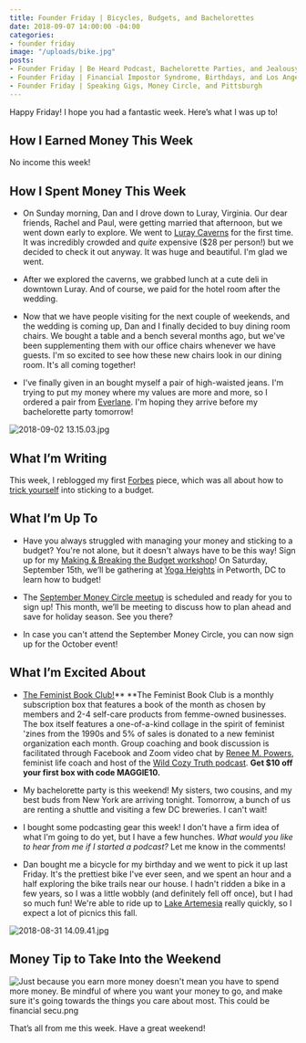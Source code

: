 ```yaml
---
title: Founder Friday | Bicycles, Budgets, and Bachelorettes
date: 2018-09-07 14:00:00 -04:00
categories:
- founder friday
image: "/uploads/bike.jpg"
posts:
- Founder Friday | Be Heard Podcast, Bachelorette Parties, and Jealousy
- Founder Friday | Financial Impostor Syndrome, Birthdays, and Los Angeles
- Founder Friday | Speaking Gigs, Money Circle, and Pittsburgh
---
```


Happy Friday! I hope you had a fantastic week. Here’s what I was up to!

## How I Earned Money This Week

No income this week!

## How I Spent Money This Week

* On Sunday morning, Dan and I drove down to Luray, Virginia. Our dear friends, Rachel and Paul, were getting married that afternoon, but we went down early to explore. We went to [Luray Caverns](https://luraycaverns.com/) for the first time. It was incredibly crowded and *quite* expensive ($28 per person!) but we decided to check it out anyway. It was huge and beautiful. I'm glad we went.

* After we explored the caverns, we grabbed lunch at a cute deli in downtown Luray. And of course, we paid for the hotel room after the wedding.

* Now that we have people visiting for the next couple of weekends, and the wedding is coming up, Dan and I finally decided to buy dining room chairs. We bought a table and a bench several months ago, but we've been supplementing them with our office chairs whenever we have guests. I'm so excited to see how these new chairs look in our dining room. It's all coming together!

* I've finally given in an bought myself a pair of high-waisted jeans. I'm trying to put my money where my values are more and more, so I ordered a pair from [Everlane](https://www.everlane.com/r/marygermano). I'm hoping they arrive before my bachelorette party tomorrow!

![2018-09-02 13.15.03.jpg](/uploads/2018-09-02%2013.15.03.jpg)

## What I’m Writing

This week, I reblogged my first [Forbes](https://www.forbes.com/sites/maggiegermano) piece, which was all about how to [trick yourself](https://www.maggiegermano.com/blog/how-to-trick-yourself-into-sticking-to-a-budget/) into sticking to a budget. 

## What I’m Up To

* Have you always struggled with managing your money and sticking to a budget? You're not alone, but it doesn't always have to be this way! Sign up for my [Making & Breaking the Budget workshop](https://www.eventbrite.com/e/making-breaking-the-budget-workshop-tickets-48317128833)!  On Saturday, September 15th, we’ll be gathering at [Yoga Heights](https://yogaheightsdc.com/) in Petworth, DC to learn how to budget!

* The [September Money Circle meetup](https://www.maggiegermano.com/events/starting-early-planning-and-saving-for-holiday-spending/) is scheduled and ready for you to sign up! This month, we’ll be meeting to discuss how to plan ahead and save for holiday season. See you there?

* In case you can't attend the September Money Circle, you can now sign up for the October event!

## What I’m Excited About

* [The Feminist Book Club!](https://www.feministbookclub.com/)** **The Feminist Book Club is a monthly subscription box that features a book of the month as chosen by members and 2-4 self-care products from femme-owned businesses. The box itself features a one-of-a-kind collage in the spirit of feminist 'zines from the 1990s and 5% of sales is donated to a new feminist organization each month. Group coaching and book discussion is facilitated through Facebook and Zoom video chat by [Renee M. Powers](https://www.wildcozytruth.com/about), feminist life coach and host of the [Wild Cozy Truth podcast](https://www.wildcozytruth.com/essays). **Get $10 off your first box with code MAGGIE10.**

* My bachelorette party is this weekend! My sisters, two cousins, and my best buds from New York are arriving tonight. Tomorrow, a bunch of us are renting a shuttle and visiting a few DC breweries. I can't wait!

* I bought some podcasting gear this week! I don't have a firm idea of what I'm going to do yet, but I have a few hunches. *What would you like to hear from me if I started a podcast?* Let me know in the comments!

* Dan bought me a bicycle for my birthday and we went to pick it up last Friday. It's the prettiest bike I've ever seen, and we spent an hour and a half exploring the bike trails near our house. I hadn't ridden a bike in a few years, so I was a little wobbly (and definitely fell off once), but I had so much fun! We're able to ride up to [Lake Artemesia](http://www.mncppc.org/facilities/facility/details/lakeartemesianaturalarea-242) really quickly, so I expect a lot of picnics this fall.

![2018-08-31 14.09.41.jpg](/uploads/2018-08-31%2014.09.41.jpg)

## Money Tip to Take Into the Weekend

![Just because you earn more money doesn't mean you have to spend more money. Be mindful of where you want your money to go, and make sure it's going towards the things you care about most. This could be financial secu.png](/uploads/Just%20because%20you%20earn%20more%20money%20doesn't%20mean%20you%20have%20to%20spend%20more%20money.%20Be%20mindful%20of%20where%20you%20want%20your%20money%20to%20go,%20and%20make%20sure%20it's%20going%20towards%20the%20things%20you%20care%20about%20most.%20This%20could%20be%20financial%20secu.png)

That’s all from me this week. Have a great weekend!